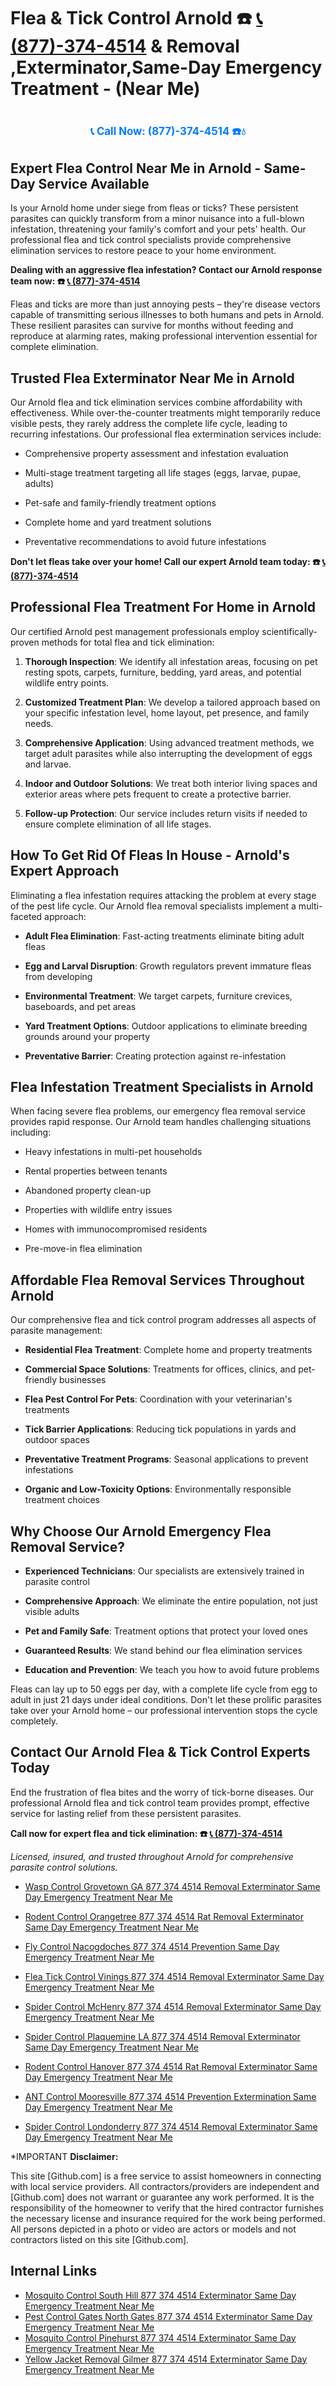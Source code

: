 # Flea & Tick Control Arnold ☎️ [📞 (877)-374-4514](https://pest-control-4514.netlify.app) & Removal ,Exterminator,Same-Day Emergency Treatment - (Near Me) 
# 

<p align="center" style="font-size: 1.2em; font-weight: bold; margin: 20px 0;">
  <a href="https://pest-control-4514.netlify.app" target="_blank" style="color: #007BFF; text-decoration: none;">📞 Call Now: (877)-374-4514 ☎️💧</a>
</p>

## Expert Flea Control Near Me in Arnold - Same-Day Service Available

Is your Arnold home under siege from fleas or ticks? These persistent parasites can quickly transform from a minor nuisance into a full-blown infestation, threatening your family's comfort and your pets' health. Our professional flea and tick control specialists provide comprehensive elimination services to restore peace to your home environment.

**Dealing with an aggressive flea infestation? Contact our Arnold response team now: ☎️ [📞 (877)-374-4514](https://pest-control-4514.netlify.app)**

Fleas and ticks are more than just annoying pests – they're disease vectors capable of transmitting serious illnesses to both humans and pets in Arnold. These resilient parasites can survive for months without feeding and reproduce at alarming rates, making professional intervention essential for complete elimination.

## Trusted Flea Exterminator Near Me in Arnold

Our Arnold flea and tick elimination services combine affordability with effectiveness. While over-the-counter treatments might temporarily reduce visible pests, they rarely address the complete life cycle, leading to recurring infestations. Our professional flea extermination services include:

- Comprehensive property assessment and infestation evaluation  

- Multi-stage treatment targeting all life stages (eggs, larvae, pupae, adults)  

- Pet-safe and family-friendly treatment options  

- Complete home and yard treatment solutions  

- Preventative recommendations to avoid future infestations  

**Don't let fleas take over your home! Call our expert Arnold team today: ☎️ [📞 (877)-374-4514](https://pest-control-4514.netlify.app)**

## Professional Flea Treatment For Home in Arnold

Our certified Arnold pest management professionals employ scientifically-proven methods for total flea and tick elimination:

1. **Thorough Inspection**: We identify all infestation areas, focusing on pet resting spots, carpets, furniture, bedding, yard areas, and potential wildlife entry points.  

2. **Customized Treatment Plan**: We develop a tailored approach based on your specific infestation level, home layout, pet presence, and family needs.  

3. **Comprehensive Application**: Using advanced treatment methods, we target adult parasites while also interrupting the development of eggs and larvae.  

4. **Indoor and Outdoor Solutions**: We treat both interior living spaces and exterior areas where pets frequent to create a protective barrier.  

5. **Follow-up Protection**: Our service includes return visits if needed to ensure complete elimination of all life stages.  

## How To Get Rid Of Fleas In House - Arnold's Expert Approach

Eliminating a flea infestation requires attacking the problem at every stage of the pest life cycle. Our Arnold flea removal specialists implement a multi-faceted approach:

- **Adult Flea Elimination**: Fast-acting treatments eliminate biting adult fleas  

- **Egg and Larval Disruption**: Growth regulators prevent immature fleas from developing  

- **Environmental Treatment**: We target carpets, furniture crevices, baseboards, and pet areas  

- **Yard Treatment Options**: Outdoor applications to eliminate breeding grounds around your property  

- **Preventative Barrier**: Creating protection against re-infestation  

## Flea Infestation Treatment Specialists in Arnold

When facing severe flea problems, our emergency flea removal service provides rapid response. Our Arnold team handles challenging situations including:

- Heavy infestations in multi-pet households  

- Rental properties between tenants  

- Abandoned property clean-up  

- Properties with wildlife entry issues  

- Homes with immunocompromised residents  

- Pre-move-in flea elimination  

## Affordable Flea Removal Services Throughout Arnold

Our comprehensive flea and tick control program addresses all aspects of parasite management:

- **Residential Flea Treatment**: Complete home and property treatments  

- **Commercial Space Solutions**: Treatments for offices, clinics, and pet-friendly businesses  

- **Flea Pest Control For Pets**: Coordination with your veterinarian's treatments  

- **Tick Barrier Applications**: Reducing tick populations in yards and outdoor spaces  

- **Preventative Treatment Programs**: Seasonal applications to prevent infestations  

- **Organic and Low-Toxicity Options**: Environmentally responsible treatment choices  

## Why Choose Our Arnold Emergency Flea Removal Service?

- **Experienced Technicians**: Our specialists are extensively trained in parasite control  

- **Comprehensive Approach**: We eliminate the entire population, not just visible adults  

- **Pet and Family Safe**: Treatment options that protect your loved ones  

- **Guaranteed Results**: We stand behind our flea elimination services  

- **Education and Prevention**: We teach you how to avoid future problems  

Fleas can lay up to 50 eggs per day, with a complete life cycle from egg to adult in just 21 days under ideal conditions. Don't let these prolific parasites take over your Arnold home – our professional intervention stops the cycle completely.

## Contact Our Arnold Flea & Tick Control Experts Today

End the frustration of flea bites and the worry of tick-borne diseases. Our professional Arnold flea and tick control team provides prompt, effective service for lasting relief from these persistent parasites.

**Call now for expert flea and tick elimination: ☎️ [📞 (877)-374-4514](https://pest-control-4514.netlify.app)**

*Licensed, insured, and trusted throughout Arnold for comprehensive parasite control solutions.*


- [Wasp Control Grovetown GA 877 374 4514 Removal Exterminator Same Day Emergency Treatment Near Me](https://github.com/allyoucaneatsushiin/pest-control/blob/main/Wasp-Control-Grovetown-GA-877-374-4514-Removal-Exterminator-Same-Day-Emergency-Treatment-Near-Me.md)
- [Rodent Control Orangetree 877 374 4514 Rat Removal Exterminator Same Day Emergency Treatment Near Me](https://github.com/allyoucaneatsushiin/pest-control/blob/main/Rodent-Control-Orangetree-877-374-4514-Rat-Removal-Exterminator-Same-Day-Emergency-Treatment-Near-Me.md)
- [Fly Control Nacogdoches 877 374 4514 Prevention Same Day Emergency Treatment Near Me](https://github.com/allyoucaneatsushiin/pest-control/blob/main/Fly-Control-Nacogdoches-877-374-4514-Prevention-Same-Day-Emergency-Treatment-Near-Me.md)


- [Flea Tick Control Vinings 877 374 4514 Removal Exterminator Same Day Emergency Treatment Near Me](https://github.com/allyoucaneatsushiin/pest-control/blob/main/Flea-Tick-Control-Vinings-877-374-4514-Removal-Exterminator-Same-Day-Emergency-Treatment-Near-Me.md)
- [Spider Control McHenry 877 374 4514 Removal Exterminator Same Day Emergency Treatment Near Me](https://github.com/allyoucaneatsushiin/pest-control/blob/main/Spider-Control-McHenry-877-374-4514-Removal-Exterminator-Same-Day-Emergency-Treatment-Near-Me.md)
- [Spider Control Plaquemine LA 877 374 4514 Removal Exterminator Same Day Emergency Treatment Near Me](https://github.com/allyoucaneatsushiin/pest-control/blob/main/Spider-Control-Plaquemine-LA-877-374-4514-Removal-Exterminator-Same-Day-Emergency-Treatment-Near-Me.md)


- [Rodent Control Hanover 877 374 4514 Rat Removal Exterminator Same Day Emergency Treatment Near Me](https://github.com/allyoucaneatsushiin/pest-control/blob/main/Rodent-Control-Hanover-877-374-4514-Rat-Removal-Exterminator-Same-Day-Emergency-Treatment-Near-Me.md)
- [ANT Control Mooresville 877 374 4514 Prevention Extermination Same Day Emergency Treatment Near Me](https://github.com/allyoucaneatsushiin/pest-control/blob/main/ANT-Control-Mooresville-877-374-4514-Prevention-Extermination-Same-Day-Emergency-Treatment-Near-Me.md)
- [Spider Control Londonderry 877 374 4514 Removal Exterminator Same Day Emergency Treatment Near Me](https://github.com/allyoucaneatsushiin/pest-control/blob/main/Spider-Control-Londonderry-877-374-4514-Removal-Exterminator-Same-Day-Emergency-Treatment-Near-Me.md)


*IMPORTANT **Disclaimer:**  

This site [Github.com] is a free service to assist homeowners in connecting with local service providers. All contractors/providers are independent and [Github.com] does not warrant or guarantee any work performed. It is the responsibility of the homeowner to verify that the hired contractor furnishes the necessary license and insurance required for the work being performed. All persons depicted in a photo or video are actors or models and not contractors listed on this site [Github.com].


## Internal Links
- [Mosquito Control South Hill 877 374 4514 Exterminator Same Day Emergency Treatment Near Me](https://github.com/allyoucaneatsushiin/pest-control/blob/main/Mosquito-Control-South-Hill-877-374-4514-Exterminator-Same-Day-Emergency-Treatment-Near-Me.md)
- [Pest Control Gates North Gates 877 374 4514 Exterminator Same Day Emergency Treatment Near Me](https://github.com/allyoucaneatsushiin/pest-control/blob/main/Pest-Control-Gates-North-Gates-877-374-4514-Exterminator-Same-Day-Emergency-Treatment-Near-Me.md)
- [Mosquito Control Pinehurst 877 374 4514 Exterminator Same Day Emergency Treatment Near Me](https://github.com/allyoucaneatsushiin/pest-control/blob/main/Mosquito-Control-Pinehurst-877-374-4514-Exterminator-Same-Day-Emergency-Treatment-Near-Me.md)
- [Yellow Jacket Removal Gilmer 877 374 4514 Exterminator Same Day Emergency Treatment Near Me](https://github.com/allyoucaneatsushiin/pest-control/blob/main/Yellow-Jacket-Removal-Gilmer-877-374-4514-Exterminator-Same-Day-Emergency-Treatment-Near-Me.md)
